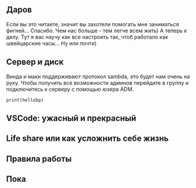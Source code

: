 ## Даров
Если вы это читаете, значит вы захотели помогать мне заниматься фигней... Спасибо. Чем нас больше - тем легче всем жить) А теперь к делу. Тут я вас научу как все настроить так, чтоб работало как швейцарские часы... Ну или почти)
## Сервер и диск
Винда и маки поддерживают протокол sambda, это будет нам очень на руку. Чтобы получить все возможности админов перейдите в группу и подключитесь к серверу с помощью юзера ADM. 

    print(hellobp)
<!--//TODO   -->
## VSCode: ужасный и прекрасный
<!--//TODO   -->
## Life share или как усложнить себе жизнь

<!--//TODO   -->
## Правила работы
<!--//TODO   -->
## Пока
<!--//TODO   -->